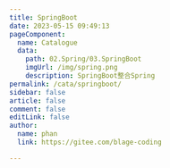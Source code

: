```yaml
---
title: SpringBoot
date: 2023-05-15 09:49:13
pageComponent: 
  name: Catalogue
  data: 
    path: 02.Spring/03.SpringBoot
    imgUrl: /img/spring.png
    description: SpringBoot整合Spring
permalink: /cata/springboot/
sidebar: false
article: false
comment: false
editLink: false
author: 
  name: phan
  link: https://gitee.com/blage-coding

---
```

